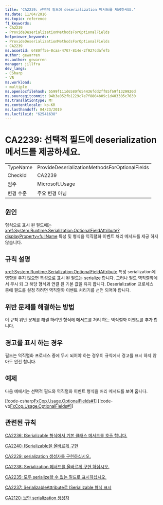 ```yaml
---
title: 'CA2239: 선택적 필드에 deserialization 메서드를 제공하세요.'
ms.date: 11/04/2016
ms.topic: reference
f1_keywords:
- CA2239
- ProvideDeserializationMethodsForOptionalFields
helpviewer_keywords:
- ProvideDeserializationMethodsForOptionalFields
- CA2239
ms.assetid: 6480ff5e-0caa-4707-814e-2f927cdafef5
author: gewarren
ms.author: gewarren
manager: jillfra
dev_langs:
- CSharp
- VB
ms.workload:
- multiple
ms.openlocfilehash: 5599f111d6580f654436fdd2ff85f69f1329920d
ms.sourcegitcommit: 94b3a052fb1229c7e7f8804b09c1d403385c7630
ms.translationtype: MT
ms.contentlocale: ko-KR
ms.lasthandoff: 04/23/2019
ms.locfileid: "62541638"
---
```

# <a name="ca2239-provide-deserialization-methods-for-optional-fields"></a>CA2239: 선택적 필드에 deserialization 메서드를 제공하세요.

|||
|-|-|
|TypeName|ProvideDeserializationMethodsForOptionalFields|
|CheckId|CA2239|
|범주|Microsoft.Usage|
|변경 수준|주요 변경 아님|

## <a name="cause"></a>원인
 형식으로 표시 된 필드에는 <xref:System.Runtime.Serialization.OptionalFieldAttribute?displayProperty=fullName> 특성 및 형식을 역직렬화 이벤트 처리 메서드를 제공 하지 않습니다.

## <a name="rule-description"></a>규칙 설명
 <xref:System.Runtime.Serialization.OptionalFieldAttribute> 특성 serialization에 영향을 주지 않으면 특성으로 표시 된 필드는 serialize 합니다. 그러나 필드 역직렬화에서 무시 되 고 해당 형식과 연결 된 기본 값을 유지 합니다. Deserialization 프로세스 중에 필드를 설정 하려면 역직렬화 이벤트 처리기를 선언 되어야 합니다.

## <a name="how-to-fix-violations"></a>위반 문제를 해결하는 방법
 이 규칙 위반 문제를 해결 하려면 형식에 메서드를 처리 하는 역직렬화 이벤트를 추가 합니다.

## <a name="when-to-suppress-warnings"></a>경고를 표시 하는 경우
 필드는 역직렬화 프로세스 중에 무시 되어야 하는 경우이 규칙에서 경고를 표시 하지 않아도 안전 합니다.

## <a name="example"></a>예제
 다음 예에서는 선택적 필드와 역직렬화 이벤트 형식을 처리 메서드를 보여 줍니다.

 [!code-csharp[FxCop.Usage.OptionalFields#1](../code-quality/codesnippet/CSharp/ca2239-provide-deserialization-methods-for-optional-fields_1.cs)]
 [!code-vb[FxCop.Usage.OptionalFields#1](../code-quality/codesnippet/VisualBasic/ca2239-provide-deserialization-methods-for-optional-fields_1.vb)]

## <a name="related-rules"></a>관련된 규칙
 [CA2236: ISerializable 형식에서 기본 클래스 메서드를 호출 합니다.](../code-quality/ca2236-call-base-class-methods-on-iserializable-types.md)

 [CA2240: ISerializable을 올바르게 구현](../code-quality/ca2240-implement-iserializable-correctly.md)

 [CA2229: serialization 생성자를 구현하십시오.](../code-quality/ca2229-implement-serialization-constructors.md)

 [CA2238: Serialization 메서드를 올바르게 구현 하십시오.](../code-quality/ca2238-implement-serialization-methods-correctly.md)

 [CA2235: 모두 serialize할 수 없는 필드로 표시하십시오.](../code-quality/ca2235-mark-all-non-serializable-fields.md)

 [CA2237: SerializableAttribute로 ISerializable 형식 표시](../code-quality/ca2237-mark-iserializable-types-with-serializableattribute.md)

 [CA2120: 보안 serialization 생성자](../code-quality/ca2120-secure-serialization-constructors.md)